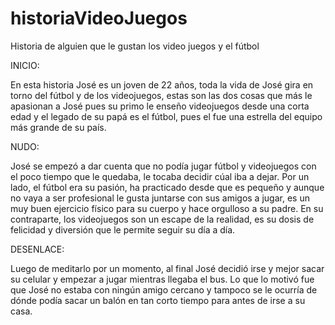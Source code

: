 # historiaVideoJuegos
 Historia de alguien que le gustan los video juegos y el fútbol


INICIO:

En esta historia José es un joven de 22 años, toda la vida de José gira en torno del fútbol y de los videojuegos, estas son las dos cosas que más le apasionan a José pues su primo le enseño videojuegos desde una corta edad y el legado de su papá es el fútbol, pues el fue una estrella del equipo más grande de su país.


NUDO:

José se empezó a dar cuenta que no podía jugar fútbol y videojuegos con el poco tiempo que le quedaba, le tocaba decidir cúal iba a dejar. Por un lado, el fútbol era su pasión, ha practicado desde que es pequeño y aunque no vaya a ser profesional le gusta juntarse con sus amigos a jugar, es un muy buen ejercicio físico para su cuerpo y hace orgulloso a su padre. En su contraparte, los videojuegos son un escape de la realidad, es su dosis de felicidad y diversión que le permite seguir su día a día.

DESENLACE:

Luego de meditarlo por un momento, al final José decidió irse y mejor sacar su celular y empezar a jugar mientras llegaba el bus. Lo que lo motivó fue que José no estaba con ningún amigo cercano y tampoco se le ocurría de dónde podía sacar un balón en tan corto tiempo para antes de irse a su casa.

